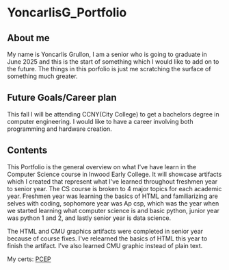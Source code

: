 # YoncarlisG_Portfolio
## About me
My name is Yoncarlis Grullon, I am a senior who is going to graduate in June 2025 and this is the start of something which I would like to add on to the future. The things in this porfolio is just me scratching the surface of something much greater.  
## Future Goals/Career plan
This fall I will be attending CCNY(City College) to get a bachelors degree in computer engineering. I would like to have a career involving both programming and hardware creation.  

## Contents
This Portfolio is the general overview on what I've have learn in the Computer Science course in Inwood Early College. It will showcase artifacts which I created that represent what I've learned throughout freshmen year to senior year. The CS course is broken to 4 major topics for each academic year. Freshmen year was learning the basics of HTML and familiarizing are selves with coding, sophomore year was Ap csp, which was the year when we started learning what computer science is and basic python, junior year was python 1 and 2, and lastly senior year is data science.

The HTML and CMU graphics artifacts were completed in senior year because of course fixes. I've relearned the basics of HTML this year to finish the artifact. I've also learned CMU graphic instead of plain text. 

My certs:
[PCEP](https://github.com/YoncarlisGrullon/YoncarlisG_Portfolio/blob/main/PCEP_Certificate_Grullon_Yoncarlis.pdf)



